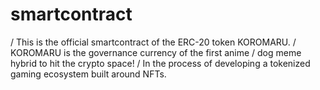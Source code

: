 # smartcontract
/ This is the official smartcontract of the ERC-20 token KOROMARU.
/ KOROMARU is the governance currency of the first anime / dog meme hybrid to hit the crypto space! 
/ In the process of developing a tokenized gaming ecosystem built around NFTs.
